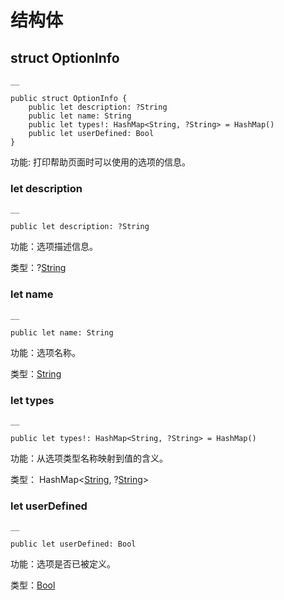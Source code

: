 
# 结构体

## struct OptionInfo
    
    __
    
    public struct OptionInfo {
        public let description: ?String
        public let name: String
        public let types!: HashMap<String, ?String> = HashMap()
        public let userDefined: Bool
    }
    
功能: 打印帮助页面时可以使用的选项的信息。

### let description
    
    __
    
    public let description: ?String
    
功能：选项描述信息。

类型：?[String](https://docs.cangjie-lang.cn/docs/1.0.1/libs/std/core/core_package_api/core_package_structs.html#struct-string)

### let name
    
    __
    
    public let name: String
    
功能：选项名称。

类型：[String](https://docs.cangjie-lang.cn/docs/1.0.1/libs/std/core/core_package_api/core_package_structs.html#struct-string)

### let types
    
    __
    
    public let types!: HashMap<String, ?String> = HashMap()
    
功能：从选项类型名称映射到值的含义。

类型： HashMap<[String](https://docs.cangjie-lang.cn/docs/1.0.1/libs/std/core/core_package_api/core_package_structs.html#struct-string), ?[String](https://docs.cangjie-lang.cn/docs/1.0.1/libs/std/core/core_package_api/core_package_structs.html#struct-string)>

### let userDefined
    
    __
    
    public let userDefined: Bool
    
功能：选项是否已被定义。

类型：[Bool](https://docs.cangjie-lang.cn/docs/1.0.1/libs/std/core/core_package_api/core_package_intrinsics.html#bool)